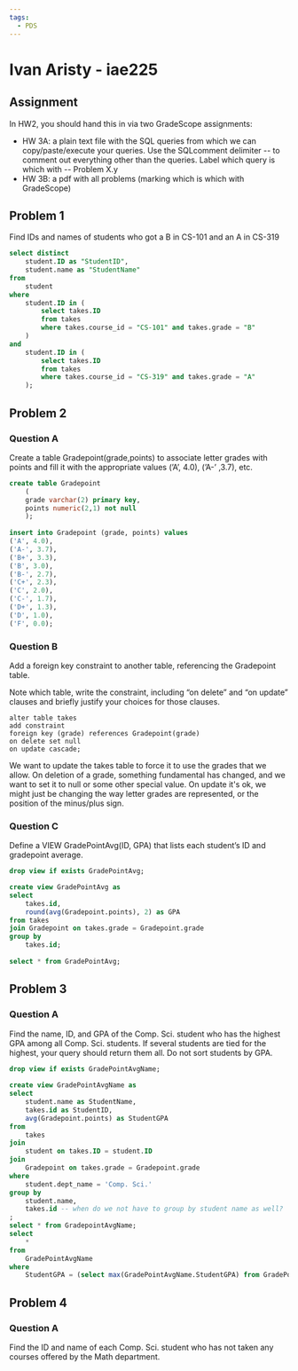 ```yaml
---
tags:
  - PDS
---
```

# Ivan Aristy - iae225

## Assignment

In HW2, you should hand this in via two GradeScope assignments: 
- HW 3A: a plain text file with the SQL queries from which we can copy/paste/execute your queries. Use the SQLcomment delimiter -- to comment out everything other than the queries. Label which query is which with -- Problem X.y 
- HW 3B: a pdf with all problems (marking which is which with GradeScope)

## Problem 1

Find IDs and names of students who got a B in CS-101 and an A in CS-319

```sql
select distinct
    student.ID as "StudentID",
    student.name as "StudentName"
from 
    student
where 
    student.ID in (
        select takes.ID 
        from takes 
        where takes.course_id = "CS-101" and takes.grade = "B"
    )
and 
    student.ID in (
        select takes.ID 
        from takes 
        where takes.course_id = "CS-319" and takes.grade = "A"
    );
```

## Problem 2

### Question A
Create a table Gradepoint(grade,points) to associate letter grades with points and fill it with the appropriate values (’A’, 4.0), (’A-’ ,3.7), etc.


```sql
create table Gradepoint
	(
    grade varchar(2) primary key,
    points numeric(2,1) not null
	);
    
insert into Gradepoint (grade, points) values
('A', 4.0),
('A-', 3.7),
('B+', 3.3),
('B', 3.0),
('B-', 2.7),
('C+', 2.3),
('C', 2.0),
('C-', 1.7),
('D+', 1.3),
('D', 1.0),
('F', 0.0);
```

### Question B
Add a foreign key constraint to another table, referencing the Gradepoint table. 

Note which table, write the constraint, including “on delete” and “on update” clauses and briefly justify your choices for those clauses. 

```
alter table takes
add constraint
foreign key (grade) references Gradepoint(grade)
on delete set null
on update cascade;
```

We want to update the takes table to force it to use the grades that we allow.
On deletion of a grade, something fundamental has changed, and we want to set it to null or some other special value.
On update it's ok, we might just be changing the way letter grades are represented, or the position of the minus/plus sign.
### Question C 

Define a VIEW GradePointAvg(ID, GPA) that lists each student’s ID and gradepoint average.

```sql
drop view if exists GradePointAvg;

create view GradePointAvg as 
select
	takes.id,
    round(avg(Gradepoint.points), 2) as GPA
from takes
join Gradepoint on takes.grade = Gradepoint.grade
group by
	takes.id;
    
select * from GradePointAvg;
```

## Problem 3

### Question A

Find the name, ID, and GPA of the Comp. Sci. student who has the highest GPA among all Comp. Sci. students. If several students are tied for the highest, your query should return them all. Do not sort students by GPA.

```sql
drop view if exists GradePointAvgName;
 
create view GradePointAvgName as 
select 
	student.name as StudentName,
    takes.id as StudentID,
    avg(Gradepoint.points) as StudentGPA
from
	takes
join 
	student on takes.ID = student.ID
join 
	Gradepoint on takes.grade = Gradepoint.grade
where
	student.dept_name = 'Comp. Sci.'
group by
	student.name,
    takes.id -- when do we not have to group by student name as well?
;
select * from GradepointAvgName;
select
	*
from
	GradePointAvgName
where 
	StudentGPA = (select max(GradePointAvgName.StudentGPA) from GradePointAvgName);
```

## Problem 4

### Question A

Find the ID and name of each Comp. Sci. student who has not taken any courses offered by the Math department.

